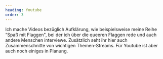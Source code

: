 ```yaml
---
heading: Youtube
order: 3
---
```

Ich mache Videos bezüglich Aufklärung, wie beispielsweise meine Reihe “Spaß mit Flaggen", bei der ich über die queeren Flaggen rede und auch andere Menschen interviewe. Zusätzlich seht ihr hier auch Zusammenschnitte von wichtigen Themen-Streams.
Für Youtube ist aber auch noch einiges in Planung.
